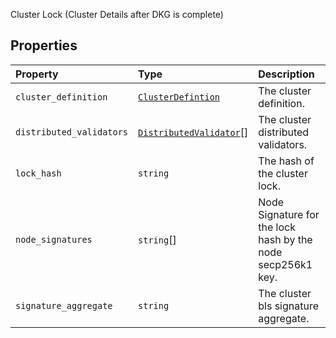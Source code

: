 Cluster Lock (Cluster Details after DKG is complete)

## Properties

| Property | Type | Description |
| :------ | :------ | :------ |
| `cluster_definition` | [`ClusterDefintion`](ClusterDefintion.md) | The cluster definition. |
| `distributed_validators` | [`DistributedValidator`](../type-aliases/DistributedValidator.md)[] | The cluster distributed validators. |
| `lock_hash` | `string` | The hash of the cluster lock. |
| `node_signatures` | `string`[] | Node Signature for the lock hash by the node secp256k1 key. |
| `signature_aggregate` | `string` | The cluster bls signature aggregate. |
